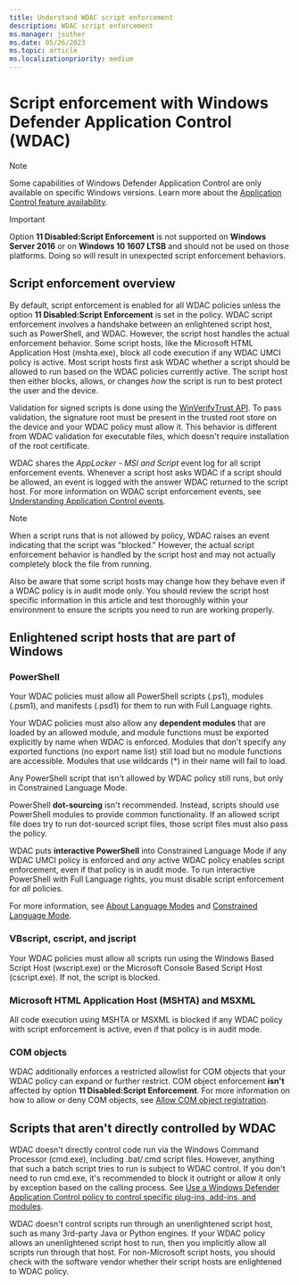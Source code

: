 ```yaml
---
title: Understand WDAC script enforcement
description: WDAC script enforcement
ms.manager: jsuther
ms.date: 05/26/2023
ms.topic: article
ms.localizationpriority: medium
---
```


# Script enforcement with Windows Defender Application Control (WDAC)

> [!NOTE]
> Some capabilities of Windows Defender Application Control are only available on specific Windows versions. Learn more about the [Application Control feature availability](/windows/security/threat-protection/windows-defender-application-control/feature-availability).

> [!IMPORTANT]
> Option **11 Disabled:Script Enforcement** is not supported on **Windows Server 2016** or on **Windows 10 1607 LTSB** and should not be used on those platforms. Doing so will result in unexpected script enforcement behaviors.

## Script enforcement overview

By default, script enforcement is enabled for all WDAC policies unless the option **11 Disabled:Script Enforcement** is set in the policy. WDAC script enforcement involves a handshake between an enlightened script host, such as PowerShell, and WDAC. However, the script host handles the actual enforcement behavior. Some script hosts, like the Microsoft HTML Application Host (mshta.exe), block all code execution if any WDAC UMCI policy is active. Most script hosts first ask WDAC whether a script should be allowed to run based on the WDAC policies currently active. The script host then either blocks, allows, or changes *how* the script is run to best protect the user and the device.

Validation for signed scripts is done using the [WinVerifyTrust API](/windows/win32/api/wintrust/nf-wintrust-winverifytrust). To pass validation, the signature root must be present in the trusted root store on the device and your WDAC policy must allow it. This behavior is different from WDAC validation for executable files, which doesn't require installation of the root certificate.

WDAC shares the *AppLocker - MSI and Script* event log for all script enforcement events. Whenever a script host asks WDAC if a script should be allowed, an event is logged with the answer WDAC returned to the script host. For more information on WDAC script enforcement events, see [Understanding Application Control events](/windows/security/threat-protection/windows-defender-application-control/event-id-explanations#windows-applocker-msi-and-script-log).

> [!NOTE]
> When a script runs that is not allowed by policy, WDAC raises an event indicating that the script was "blocked." However, the actual script enforcement behavior is handled by the script host and may not actually completely block the file from running.
>
> Also be aware that some script hosts may change how they behave even if a WDAC policy is in audit mode only. You should review the script host specific information in this article and test thoroughly within your environment to ensure the scripts you need to run are working properly.

## Enlightened script hosts that are part of Windows

### PowerShell

Your WDAC policies must allow all PowerShell scripts (.ps1), modules (.psm1), and manifests (.psd1) for them to run with Full Language rights.

Your WDAC policies must also allow any **dependent modules** that are loaded by an allowed module, and module functions must be exported explicitly by name when WDAC is enforced. Modules that don't specify any exported functions (no export name list) still load but no module functions are accessible. Modules that use wildcards (\*) in their name will fail to load.

Any PowerShell script that isn't allowed by WDAC policy still runs, but only in Constrained Language Mode.

PowerShell **dot-sourcing** isn't recommended. Instead, scripts should use PowerShell modules to provide common functionality. If an allowed script file does try to run dot-sourced script files, those script files must also pass the policy.

WDAC puts **interactive PowerShell** into Constrained Language Mode if any WDAC UMCI policy is enforced and *any* active WDAC policy enables script enforcement, even if that policy is in audit mode. To run interactive PowerShell with Full Language rights, you must disable script enforcement for *all* policies.

For more information, see [About Language Modes](/powershell/module/microsoft.powershell.core/about/about_language_modes) and [Constrained Language Mode](https://devblogs.microsoft.com/powershell/powershell-constrained-language-mode/).

### VBscript, cscript, and jscript

Your WDAC policies must allow all scripts run using the Windows Based Script Host (wscript.exe) or the Microsoft Console Based Script Host (cscript.exe). If not, the script is blocked.

### Microsoft HTML Application Host (MSHTA) and MSXML

All code execution using MSHTA or MSXML is blocked if any WDAC policy with script enforcement is active, even if that policy is in audit mode.

### COM objects

WDAC additionally enforces a restricted allowlist for COM objects that your WDAC policy can expand or further restrict. COM object enforcement **isn't** affected by option **11 Disabled:Script Enforcement**. For more information on how to allow or deny COM objects, see [Allow COM object registration](/windows/security/threat-protection/windows-defender-application-control/allow-com-object-registration-in-windows-defender-application-control-policy).

## Scripts that aren't directly controlled by WDAC

WDAC doesn't directly control code run via the Windows Command Processor (cmd.exe), including .bat/.cmd script files. However, anything that such a batch script tries to run is subject to WDAC control. If you don't need to run cmd.exe, it's recommended to block it outright or allow it only by exception based on the calling process. See [Use a Windows Defender Application Control policy to control specific plug-ins, add-ins, and modules](/windows/security/threat-protection/windows-defender-application-control/use-windows-defender-application-control-policy-to-control-specific-plug-ins-add-ins-and-modules).

WDAC doesn't control scripts run through an unenlightened script host, such as many 3rd-party Java or Python engines. If your WDAC policy allows an unenlightened script host to run, then you implicitly allow all scripts run through that host. For non-Microsoft script hosts, you should check with the software vendor whether their script hosts are enlightened to WDAC policy.
